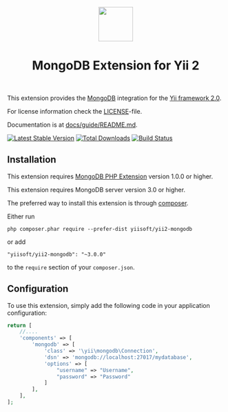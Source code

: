 <p align="center">
    <a href="https://www.mongodb.com/" target="_blank" rel="external">
        <img src="https://webassets.mongodb.com/_com_assets/cms/mongodb-logo-rgb-j6w271g1xn.jpg" height="80px">
    </a>
    <h1 align="center">MongoDB Extension for Yii 2</h1>
    <br>
</p>

This extension provides the [MongoDB](https://www.mongodb.com/) integration for the [Yii framework 2.0](http://www.yiiframework.com).

For license information check the [LICENSE](LICENSE.md)-file.

Documentation is at [docs/guide/README.md](docs/guide/README.md).

[![Latest Stable Version](https://poser.pugx.org/yiisoft/yii2-mongodb/v/stable.png)](https://packagist.org/packages/yiisoft/yii2-mongodb)
[![Total Downloads](https://poser.pugx.org/yiisoft/yii2-mongodb/downloads.png)](https://packagist.org/packages/yiisoft/yii2-mongodb)
[![Build Status](https://github.com/yiisoft/yii2-mongodb/workflows/build/badge.svg)](https://github.com/yiisoft/yii2-mongodb/actions)


Installation
------------

This extension requires [MongoDB PHP Extension](http://us1.php.net/manual/en/set.mongodb.php) version 1.0.0 or higher.

This extension requires MongoDB server version 3.0 or higher.

The preferred way to install this extension is through [composer](http://getcomposer.org/download/).

Either run

```
php composer.phar require --prefer-dist yiisoft/yii2-mongodb
```

or add

```
"yiisoft/yii2-mongodb": "~3.0.0"
```

to the `require` section of your `composer.json`.

Configuration
-------------

To use this extension, simply add the following code in your application configuration:

```php
return [
    //....
    'components' => [
        'mongodb' => [
            'class' => '\yii\mongodb\Connection',
            'dsn' => 'mongodb://localhost:27017/mydatabase',
            'options' => [
                "username" => "Username",
                "password" => "Password"
            ]
        ],
    ],
];
```
